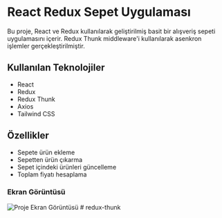# React Redux Sepet Uygulaması

Bu proje, React ve Redux kullanılarak geliştirilmiş basit bir alışveriş sepeti uygulamasını içerir. Redux Thunk middleware'i kullanılarak asenkron işlemler gerçekleştirilmiştir.

## Kullanılan Teknolojiler

- React
- Redux
- Redux Thunk
- Axios
- Tailwind CSS

## Özellikler

- Sepete ürün ekleme
- Sepetten ürün çıkarma
- Sepet içindeki ürünleri güncelleme
- Toplam fiyatı hesaplama
### Ekran Görüntüsü
![Proje Ekran Görüntüsü](ekranGifi.gif)
#   r e d u x - t h u n k  
 